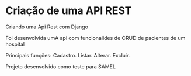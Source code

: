 # Criação de uma API REST 

 Criando uma Api Rest com Django

 Foi desenvolvida umA api com funcionalides de CRUD de pacientes de um hospital
 
 Principais funções:
 Cadastro.
 Listar.
 Alterar.
 Excluir.

 
Projeto desenvolvido como teste para SAMEL
